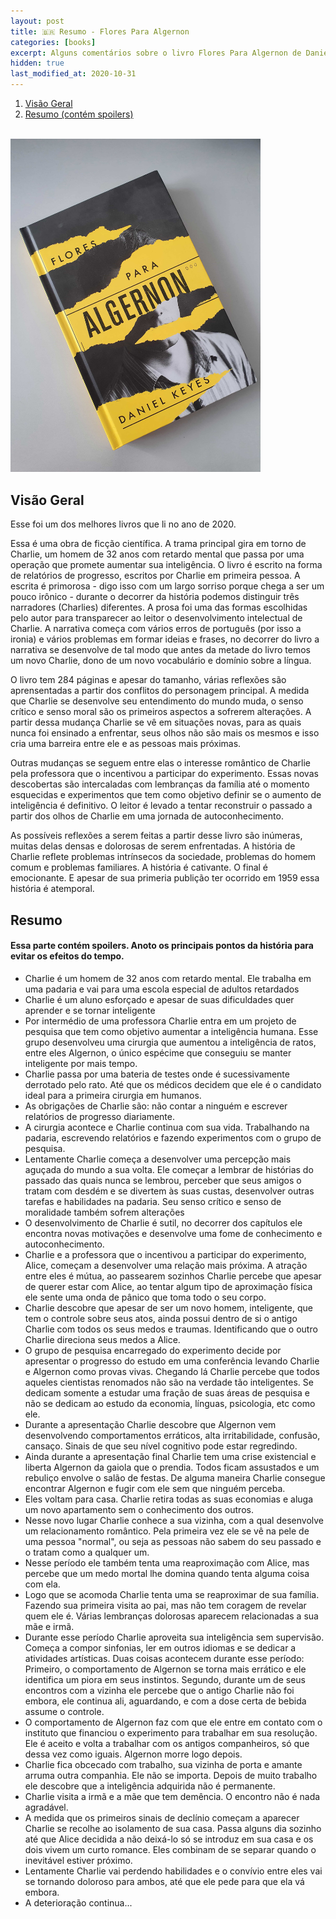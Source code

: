 ```yaml
---
layout: post
title: 🇧🇷 Resumo - Flores Para Algernon
categories: [books]
excerpt: Alguns comentários sobre o livro Flores Para Algernon de Daniel Keyes
hidden: true
last_modified_at: 2020-10-31
---
```


1.  [Visão Geral](#org853b7e9)
2.  [Resumo (contém spoilers)](#orgbf7049c)

<br>
<img src="/images/2020-08-07-flores-para-algernon/20200907_092917-min.jpg" alt="Foto do livro Flores Para Algernon" style="width:400px;"/>

<a id="org853b7e9"></a>

## Visão Geral

Esse foi um dos melhores livros que li no ano de 2020.

Essa é uma obra de ficção científica. A trama principal gira em torno de Charlie, um homem de 32 anos com retardo mental que passa por uma operação que promete aumentar sua inteligência. O livro é escrito na forma de relatórios de progresso, escritos por Charlie em primeira pessoa. A escrita é primorosa - digo isso com um largo sorriso porque chega a ser um pouco irônico - durante o decorrer da história podemos distinguir três narradores (Charlies) diferentes. A prosa foi uma das formas escolhidas pelo autor para transparecer ao leitor o desenvolvimento intelectual de Charlie. A narrativa começa com vários erros de português (por isso a ironia) e vários problemas em formar ideias e frases, no decorrer do livro a narrativa se desenvolve de tal modo que antes da metade do livro temos um novo Charlie, dono de um novo vocabulário e domínio sobre a língua.

O livro tem 284 páginas e apesar do tamanho, várias reflexões são aprensentadas a partir dos conflitos do personagem principal. A medida que Charlie se desenvolve seu entendimento do mundo muda, o senso crítico e senso moral são os primeiros aspectos a sofrerem alterações. A partir dessa mudança Charlie se vê em situações novas, para as quais nunca foi ensinado a enfrentar, seus olhos não são mais os mesmos e isso cria uma barreira entre ele e as pessoas mais próximas.

Outras mudanças se seguem entre elas o interesse romântico de Charlie pela professora que o incentivou a participar do experimento. Essas novas descobertas são intercaladas com lembranças da família até o momento esquecidas e experimentos que tem como objetivo definir se o aumento de inteligência é definitivo. O leitor é levado a tentar reconstruir o passado a partir dos olhos de Charlie em uma jornada de autoconhecimento.

As possíveis reflexões a serem feitas a partir desse livro são inúmeras, muitas delas densas e dolorosas de serem enfrentadas. A história de Charlie reflete problemas intrínsecos da sociedade, problemas do homem comum e problemas familiares. A história é cativante. O final é emocionante. E apesar de sua primeria publição ter ocorrido em 1959 essa história é atemporal.




<a id="orgbf7049c"></a>

## Resumo
#### Essa parte contém spoilers. Anoto os principais pontos da história para evitar os efeitos do tempo.
- Charlie é um homem de 32 anos com retardo mental. Ele trabalha em uma padaria e vai para uma escola especial de adultos retardados
- Charlie é um aluno esforçado e apesar de suas dificuldades quer aprender e se tornar inteligente
- Por intermédio de uma professora Charlie entra em um projeto de pesquisa que tem como objetivo aumentar a inteligência humana. Esse grupo desenvolveu uma cirurgia que aumentou a inteligência de ratos, entre eles Algernon, o único espécime que conseguiu se manter inteligente por mais tempo.
- Charlie passa por uma bateria de testes onde é sucessivamente derrotado pelo rato. Até que os médicos decidem que ele é o candidato ideal para a primeira cirurgia em humanos.
- As obrigações de Charlie são: não contar a ninguém e escrever relatórios de progresso diariamente.
- A cirurgia acontece e Charlie continua com sua vida. Trabalhando na padaria, escrevendo relatórios e fazendo experimentos com o grupo de pesquisa.
- Lentamente Charlie começa a desenvolver uma percepção mais aguçada do mundo a sua volta. Ele começar a lembrar de histórias do passado das quais nunca se lembrou, perceber que seus amigos o tratam com desdém e se divertem às suas custas, desenvolver outras tarefas e habilidades na padaria. Seu senso crítico e senso de moralidade também sofrem alterações
- O desenvolvimento de Charlie é sutil, no decorrer dos capítulos ele encontra novas motivações e desenvolve uma fome de conhecimento e autoconhecimento.
- Charlie e a professora que o incentivou a participar do experimento, Alice, começam a desenvolver uma relação mais próxima. A atração entre eles é mútua, ao passearem sozinhos Charlie percebe que apesar de querer estar com Alice, ao tentar algum tipo de aproximação física ele sente uma onda de pânico que toma todo o seu corpo.
- Charlie descobre que apesar de ser um novo homem, inteligente, que tem o controle sobre seus atos, ainda possui dentro de si o antigo Charlie com todos os seus medos e traumas. Identificando que o outro Charlie direciona seus medos a Alice.
- O grupo de pesquisa encarregado do experimento decide por apresentar o progresso do estudo em uma conferência levando Charlie e Algernon como provas vivas. Chegando lá Charlie percebe que todos aqueles cientistas renomados não são na verdade tão inteligentes. Se dedicam somente a estudar uma fração de suas áreas de pesquisa e não se dedicam ao estudo da economia, línguas, psicologia, etc como ele.
- Durante a apresentação Charlie descobre que Algernon vem desenvolvendo comportamentos erráticos, alta irritabilidade, confusão, cansaço. Sinais de que seu nível cognitivo pode estar regredindo.
- Ainda durante a apresentação final Charlie tem uma crise existencial e liberta Algernon da gaiola que o prendia. Todos ficam assustados e um rebuliço envolve o salão de festas. De alguma maneira Charlie consegue encontrar Algernon e fugir com ele sem que ninguém perceba.
- Eles voltam para casa. Charlie retira todas as suas economias e aluga um novo apartamento sem o conhecimento dos outros.
- Nesse novo lugar Charlie conhece a sua vizinha, com a qual desenvolve um relacionamento romântico. Pela primeira vez ele se vê na pele de uma pessoa "normal", ou seja as pessoas não sabem do seu passado e o tratam como a qualquer um.
- Nesse período ele também tenta uma reaproximação com Alice, mas percebe que um medo mortal lhe domina quando tenta alguma coisa com ela.
- Logo que se acomoda Charlie tenta uma se reaproximar de sua família. Fazendo sua primeira visita ao pai, mas não tem coragem de revelar quem ele é. Várias lembranças dolorosas aparecem relacionadas a sua mãe e irmã.
- Durante esse período Charlie aproveita sua inteligência sem supervisão. Começa a compor sinfonias, ler em outros idiomas e se dedicar a atividades artísticas. Duas coisas acontecem durante esse período: Primeiro, o comportamento de Algernon se torna mais errático e ele identifica um piora em seus instintos. Segundo, durante um de seus encontros com a vizinha ele percebe que o antigo Charlie não foi embora, ele continua ali, aguardando, e com a dose certa de bebida assume o controle.
- O comportamento de Algernon faz com que ele entre em contato com o instituto que financiou o experimento para trabalhar em sua resolução. Ele é aceito e volta a trabalhar com os antigos companheiros, só que dessa vez como iguais. Algernon morre logo depois.
- Charlie fica obcecado com trabalho, sua vizinha de porta e amante arruma outra companhia. Ele não se importa. Depois de muito trabalho ele descobre que a inteligência adquirida não é permanente.
- Charlie visita a irmã e a mãe que tem demência. O encontro não é nada agradável.
- A medida que os primeiros sinais de declínio começam a aparecer Charlie se recolhe ao isolamento de sua casa. Passa alguns dia sozinho até que Alice decidida a não deixá-lo só se introduz em sua casa e os dois vivem um curto romance. Eles combinam de se separar quando o inevitável estiver próximo.
- Lentamente Charlie vai perdendo habilidades e o convívio entre eles vai se tornando doloroso para ambos, até que ele pede para que ela vá embora.
- A deterioração continua...
